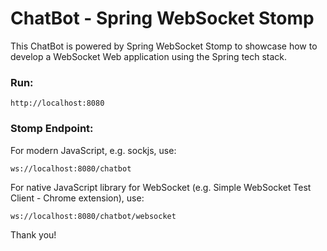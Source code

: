 # ChatBot - Spring WebSocket Stomp

This ChatBot is powered by Spring WebSocket Stomp to showcase how to develop a WebSocket Web application using the Spring tech stack.

### Run:

```
http://localhost:8080
```

### Stomp Endpoint:

For modern JavaScript, e.g. sockjs, use:
```
ws://localhost:8080/chatbot
```

For native JavaScript library for WebSocket
(e.g. Simple WebSocket Test Client - Chrome extension), use:

```
ws://localhost:8080/chatbot/websocket
```

Thank you!